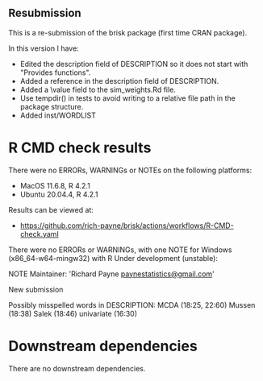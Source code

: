 ## Resubmission
This is a re-submission of the brisk package (first time CRAN package).

In this version I have:

* Edited the description field of DESCRIPTION so it does not start with "Provides functions".
* Added a reference in the description field of DESCRIPTION.
* Added a \value field to the sim_weights.Rd file.
* Use tempdir() in tests to avoid writing to a relative file path in
  the package structure.
* Added inst/WORDLIST

# R CMD check results
There were no ERRORs, WARNINGs or NOTEs on the following platforms:

* MacOS 11.6.8, R 4.2.1
* Ubuntu 20.04.4, R 4.2.1

Results can be viewed at:
*  https://github.com/rich-payne/brisk/actions/workflows/R-CMD-check.yaml

There were no ERRORs or WARNINGs, with one NOTE for Windows
(x86_64-w64-mingw32) with R Under development (unstable):

NOTE
Maintainer: 'Richard Payne <paynestatistics@gmail.com>'

New submission

Possibly misspelled words in DESCRIPTION:
  MCDA (18:25, 22:60)
  Mussen (18:38)
  Salek (18:46)
  univariate (16:30)

# Downstream dependencies
There are no downstream dependencies.

